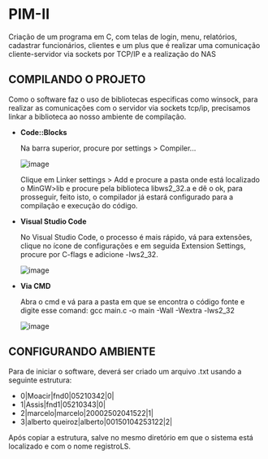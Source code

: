 # PIM-II
Criação de um programa em C, com telas de login, menu, relatórios, cadastrar funcionários, clientes e um plus que é realizar uma comunicação cliente-servidor via sockets por TCP/IP e a realização do NAS

## COMPILANDO O PROJETO
	
Como o software faz o uso de bibliotecas especificas como winsock, para realizar as comunicações com o servidor via sockets tcp/ip, precisamos linkar a biblioteca ao nosso ambiente de compilação.

- **Code::Blocks**

  Na barra superior, procure por settings > Compiler...
  
  ![image](https://user-images.githubusercontent.com/55888586/204656915-f2d53ecf-632c-4536-a461-2a9f6c813272.png)
  
  Clique em Linker settings > Add e procure a pasta onde está localizado o MinGW>lib e procure pela biblioteca libws2_32.a e dê o ok, para prosseguir, feito isto, o compilador já estará configurado para a compilação e execução do código.

- **Visual Studio Code**

  No Visual Studio Code, o processo é mais rápido, vá para extensões, clique no ícone de configurações e em seguida Extension Settings, procure por C-flags e adicione -lws2_32.
  
  ![image](https://user-images.githubusercontent.com/55888586/204657356-91ca07d9-d6e0-40cb-bbb3-63f01ec457d0.png)

- **Via CMD**

  Abra o cmd e vá para a pasta em que se encontra o código fonte e digite esse comand:
gcc main.c -o main -Wall -Wextra -lws2_32
  
  ![image](https://user-images.githubusercontent.com/55888586/204657741-4329c35e-beaa-458d-834c-6e6c6cd007bf.png)
  
## CONFIGURANDO AMBIENTE
Para de iniciar o software, deverá ser criado um arquivo .txt usando a seguinte estrutura:
  
  - 0|Moacir|fnd0|05210342|0|
  - 1|Assis|fnd1|05210343|0|
  - 2|marcelo|marcelo|20002502041522|1|
  - 3|alberto queiroz|alberto|00150104253122|2|
  
Após copiar a estrutura, salve no mesmo diretório em que o sistema está localizado e com o nome registroLS.
